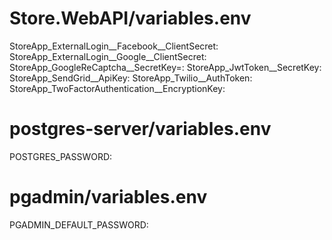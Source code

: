 # Store.WebAPI/variables.env

StoreApp_ExternalLogin__Facebook__ClientSecret:
StoreApp_ExternalLogin__Google__ClientSecret:
StoreApp_GoogleReCaptcha__SecretKey=:
StoreApp_JwtToken__SecretKey:
StoreApp_SendGrid__ApiKey:  StoreApp_Twilio__AuthToken:
StoreApp_TwoFactorAuthentication__EncryptionKey:

# postgres-server/variables.env

POSTGRES_PASSWORD:

# pgadmin/variables.env

PGADMIN_DEFAULT_PASSWORD: